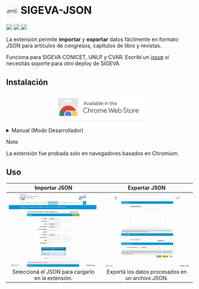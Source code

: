 # <img src="releases/logo.jpg" width="32" align="center"> SIGEVA-JSON

![](https://img.shields.io/chrome-web-store/d/kgbfmcnmibhkakpepfcmoolakpdmpcjp?label=Usuarios)
![](https://img.shields.io/chrome-web-store/rating/kgbfmcnmibhkakpepfcmoolakpdmpcjp?label=Rating)
![](https://img.shields.io/chrome-web-store/v/kgbfmcnmibhkakpepfcmoolakpdmpcjp?label=Versi%C3%B3n%20Actual)

La extensión permite **importar** y **exportar** datos fácilmente en formato JSON para artículos de congresos, capítulos de libro y revistas.

Funciona para SIGEVA CONICET, UNLP y CVAR. Escribí un [issue](https://github.com/indirivacua/SIGEVA-JSON/issues) si necesitás soporte para otro deploy de SIGEVA.

## Instalación

<p align="center">
    <a href="https://chromewebstore.google.com/detail/kgbfmcnmibhkakpepfcmoolakpdmpcjp"><img src="releases/SVG (with border).svg" alt="Get Copy-n-Paste for Chromium" height="75px"></a>
</p>

<details>
<summary>Manual (Modo Desarrollador)</summary>

1. Descargá el último [release](https://github.com/indirivacua/SIGEVA-JSON/releases) del paquete de la extensión y extraélo.

2. Accedé a `chrome://extensions`. Activá la opción **Modo de desarrollador** (esquina superior derecha).

3. Hacé click en **Cargar extensión sin empaquetar** y seleccioná la carpeta donde extrajiste la extensión.

</details>

> [!NOTE]
> La extensión fue probada solo en navegadores basados en Chromium.

## Uso

| Importar JSON | Exportar JSON |
|:---:|:---:|
| <img src="releases/importJSON.gif" height="200"> <br> Seleccioná el JSON para cargarlo en la extensión. | <img src="releases/exportJSON.gif" height="200"> <br> Exportá los datos procesados en un archivo JSON. |
